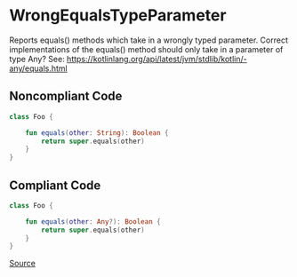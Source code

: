 # WrongEqualsTypeParameter

Reports equals() methods which take in a wrongly typed parameter.
Correct implementations of the equals() method should only take in a parameter of type Any?
See: https://kotlinlang.org/api/latest/jvm/stdlib/kotlin/-any/equals.html

## Noncompliant Code

```kotlin
class Foo {

    fun equals(other: String): Boolean {
        return super.equals(other)
    }
}
```
## Compliant Code

```kotlin
class Foo {

    fun equals(other: Any?): Boolean {
        return super.equals(other)
    }
}
```

[Source](https://detekt.github.io/detekt/potential-bugs.html#wrongequalstypeparameter)
